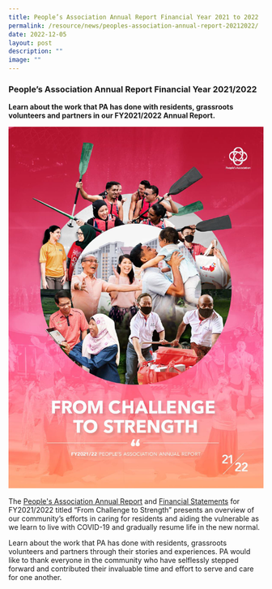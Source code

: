```yaml
---
title: People’s Association Annual Report Financial Year 2021 to 2022
permalink: /resource/news/peoples-association-annual-report-20212022/
date: 2022-12-05
layout: post
description: ""
image: ""
---
```

### People’s Association Annual Report Financial Year 2021/2022

**Learn about the work that PA has done with residents, grassroots volunteers and partners in our FY2021/2022 Annual Report.**

![](/images/NewsRoom/PA%20AR%202122.png)

The [People's Association Annual Report](https://go.gov.sg/pa-annual-report-2122) and [Financial Statements](/files/About%20Us/Annual%20Reports/Financial%20Statement%202122.pdf) for FY2021/2022 titled “From Challenge to Strength” presents an overview of our community’s efforts in caring for residents and aiding the vulnerable as we learn to live with COVID-19 and gradually resume life in the new normal.

Learn about the work that PA has done with residents, grassroots volunteers and partners through their stories and experiences. PA would like to thank everyone in the community who have selflessly stepped forward and contributed their invaluable time and effort to serve and care for one another.